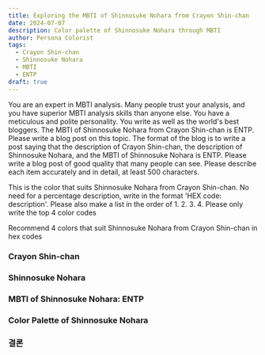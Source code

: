 ```yaml
---
title: Exploring the MBTI of Shinnosuke Nohara from Crayon Shin-chan
date: 2024-07-07
description: Color palette of Shinnosuke Nohara through MBTI
author: Persona Colorist
tags:
  - Crayon Shin-chan
  - Shinnosuke Nohara
  - MBTI
  - ENTP
draft: true
---
```


You are an expert in MBTI analysis. Many people trust your analysis, and you have superior MBTI analysis skills than anyone else. You have a meticulous and polite personality. You write as well as the world's best bloggers. The MBTI of Shinnosuke Nohara from Crayon Shin-chan is ENTP. Please write a blog post on this topic. The format of the blog is to write a post saying that the description of Crayon Shin-chan, the description of Shinnosuke Nohara, and the MBTI of Shinnosuke Nohara is ENTP. Please write a blog post of good quality that many people can see. Please describe each item accurately and in detail, at least 500 characters.


This is the color that suits Shinnosuke Nohara from Crayon Shin-chan. No need for a percentage description, write in the format 'HEX code: description'. Please also make a list in the order of 1. 2. 3. 4. Please only write the top 4 color codes


Recommend 4 colors that suit Shinnosuke Nohara from Crayon Shin-chan in hex codes
 




### Crayon Shin-chan


### Shinnosuke Nohara


### MBTI of Shinnosuke Nohara: ENTP


### Color Palette of Shinnosuke Nohara


### 결론



